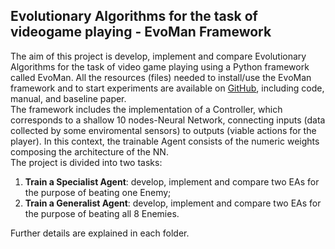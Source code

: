 ## Evolutionary Algorithms for the task of videogame playing - EvoMan Framework

The aim of this project is develop, implement and compare Evolutionary Algorithms for the task of video game playing using a Python framework called EvoMan.
All the resources (files) needed to install/use the EvoMan framework and to start experiments are available on [GitHub](https://github.com/karinemiras/evoman_framework.git), including code, manual, and baseline paper. <br>
The framework includes the implementation of a Controller, which corresponds to a shallow 10 nodes-Neural Network, connecting inputs (data collected by some enviromental sensors) to outputs (viable actions for the player).
In this context, the trainable Agent consists of the numeric weights composing the architecture of the NN. <br>
The project is divided into two tasks:
1. **Train a Specialist Agent**: develop, implement and compare two EAs for the purpose of beating one Enemy;
2. **Train a Generalist Agent**: develop, implement and compare two EAs for the purpose of beating all 8 Enemies. <br>

Further details are explained in each folder.
